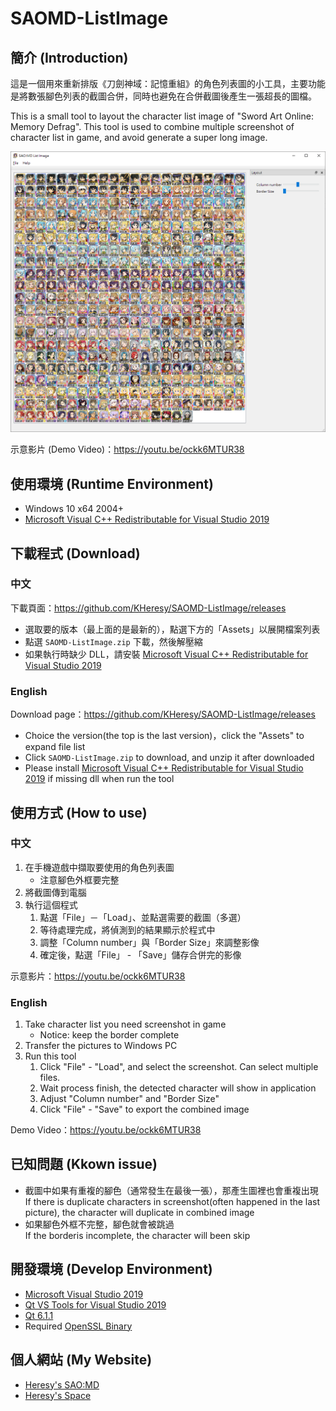 # SAOMD-ListImage

## 簡介 (Introduction)

這是一個用來重新排版《刀劍神域：記憶重組》的角色列表圖的小工具，主要功能是將數張腳色列表的截圖合併，同時也避免在合併截圖後產生一張超長的圖檔。

This is a small tool to layout the character list image of "Sword Art Online: Memory Defrag".
This tool is used to combine multiple screenshot of character list in game, and avoid generate a super long image.

![image](Doc/main.png)

示意影片 (Demo Video)：https://youtu.be/ockk6MTUR38

## 使用環境 (Runtime Environment)
- Windows 10 x64 2004+
- [Microsoft Visual C++ Redistributable for Visual Studio 2019](https://aka.ms/vs/16/release/vc_redist.x64.exe)

## 下載程式 (Download)

### 中文

下載頁面：https://github.com/KHeresy/SAOMD-ListImage/releases

- 選取要的版本（最上面的是最新的），點選下方的「Assets」以展開檔案列表
- 點選 `SAOMD-ListImage.zip` 下載，然後解壓縮
- 如果執行時缺少 DLL，請安裝 [Microsoft Visual C++ Redistributable for Visual Studio 2019](https://aka.ms/vs/16/release/vc_redist.x64.exe)

### English

Download page：https://github.com/KHeresy/SAOMD-ListImage/releases

- Choice the version(the top is the last version)，click the "Assets" to expand file list
- Click `SAOMD-ListImage.zip` to download, and unzip it after downloaded
- Please install [Microsoft Visual C++ Redistributable for Visual Studio 2019](https://aka.ms/vs/16/release/vc_redist.x64.exe) if missing dll when run the tool

## 使用方式 (How to use)

### 中文

1. 在手機遊戲中擷取要使用的角色列表圖
   - 注意腳色外框要完整
2. 將截圖傳到電腦
3. 執行這個程式
   1. 點選「File」－「Load」、並點選需要的截圖（多選）
   2. 等待處理完成，將偵測到的結果顯示於程式中
   3. 調整「Column number」與「Border Size」來調整影像
   4. 確定後，點選「File」 - 「Save」儲存合併完的影像

示意影片：https://youtu.be/ockk6MTUR38

### English

1. Take character list you need screenshot in game
   - Notice: keep the border complete
2. Transfer the pictures to Windows PC
3. Run this tool
   1. Click "File" - "Load", and select the screenshot. Can select multiple files.
   2. Wait process finish, the detected character will show in application
   3. Adjust "Column number" and "Border Size"
   4. Click "File" - "Save" to export the combined image

Demo Video：https://youtu.be/ockk6MTUR38

## 已知問題 (Kkown issue)

- 截圖中如果有重複的腳色（通常發生在最後一張），那產生圖裡也會重複出現<br>
  If there is duplicate characters in screenshot(often happened in the last picture), the character will duplicate in combined image
- 如果腳色外框不完整，腳色就會被跳過<br>
  If the borderis incomplete, the character will been skip

## 開發環境 (Develop Environment)
- [Microsoft Visual Studio 2019](https://visualstudio.microsoft.com/zh-hant/vs/)
- [Qt VS Tools for Visual Studio 2019](https://marketplace.visualstudio.com/items?itemName=TheQtCompany.QtVisualStudioTools2019)
- [Qt 6.1.1](https://www.qt.io/)
- Required [OpenSSL Binary](https://kb.firedaemon.com/support/solutions/articles/4000121705)

## 個人網站 (My Website)
- [Heresy's SAO:MD](https://ksaomd.wordpress.com/)
- [Heresy's Space](https://kheresy.wordpress.com/)
